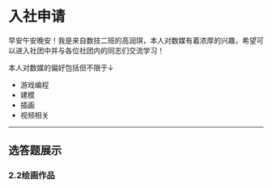 # 入社申请  

早安午安晚安！我是来自数技二班的高润琪，本人对数媒有着浓厚的兴趣，希望可以进入社团中并与各位社团内的同志们交流学习！  

本人对数媒的偏好包括但不限于↓  

- 游戏编程  
- 建模  
- 插画  
- 视频相关  

*********
## 选答题展示  
### 2.2绘画作品
